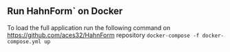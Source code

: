 ## Run HahnForm` on Docker
To load the full application run the following command on https://github.com/aces32/HahnForm repository
`docker-compose -f docker-compose.yml up`




